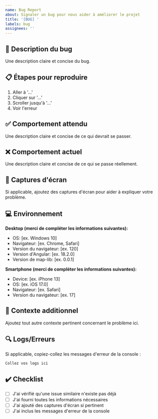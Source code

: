 ```yaml
---
name: Bug Report
about: Signaler un bug pour nous aider à améliorer le projet
title: '[BUG] '
labels: bug
assignees: ''
---
```


## 🐛 Description du bug

Une description claire et concise du bug.

## 📋 Étapes pour reproduire

1. Aller à '...'
2. Cliquer sur '...'
3. Scroller jusqu'à '...'
4. Voir l'erreur

## ✅ Comportement attendu

Une description claire et concise de ce qui devrait se passer.

## ❌ Comportement actuel

Une description claire et concise de ce qui se passe réellement.

## 📸 Captures d'écran

Si applicable, ajoutez des captures d'écran pour aider à expliquer votre problème.

## 💻 Environnement

**Desktop (merci de compléter les informations suivantes):**
- OS: [ex. Windows 10]
- Navigateur: [ex. Chrome, Safari]
- Version du navigateur: [ex. 120]
- Version d'Angular: [ex. 18.2.0]
- Version de map-lib: [ex. 0.0.1]

**Smartphone (merci de compléter les informations suivantes):**
- Device: [ex. iPhone 13]
- OS: [ex. iOS 17.0]
- Navigateur: [ex. Safari]
- Version du navigateur: [ex. 17]

## 📝 Contexte additionnel

Ajoutez tout autre contexte pertinent concernant le problème ici.

## 🔍 Logs/Erreurs

Si applicable, copiez-collez les messages d'erreur de la console :

```
Collez vos logs ici
```

## ✔️ Checklist

- [ ] J'ai vérifié qu'une issue similaire n'existe pas déjà
- [ ] J'ai fourni toutes les informations nécessaires
- [ ] J'ai ajouté des captures d'écran si pertinent
- [ ] J'ai inclus les messages d'erreur de la console

